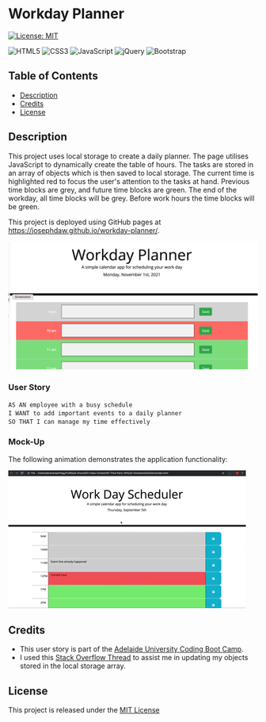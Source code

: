 # Workday Planner

[![License: MIT](https://img.shields.io/badge/License-MIT-yellow.svg)](https://opensource.org/licenses/MIT)

![HTML5](https://img.shields.io/badge/html5-%23E34F26.svg?logo=html5&logoColor=white)
![CSS3](https://img.shields.io/badge/css3-%231572B6.svg?&logo=css3&logoColor=white)
![JavaScript](https://img.shields.io/badge/javascript-%23323330.svg?&logo=javascript&logoColor=%23F7DF1E)
![jQuery](https://img.shields.io/badge/jquery-%230769AD.svg?&logo=jquery&logoColor=white)
![Bootstrap](https://img.shields.io/badge/bootstrap-%23563D7C.svg?&logo=bootstrap&logoColor=white)


## Table of Contents
- [Description](#description)
- [Credits](#credits)
- [License](#license)

## Description
This project uses local storage to create a daily planner. The page utilises JavaScript to dynamically create the table of hours. The tasks are stored in an array of objects which is then saved to local storage. The current time is highlighted red to focus the user's attention to the tasks at hand. Previous time blocks are grey, and future time blocks are green. The end of the workday, all time blocks will be grey. Before work hours the time blocks will be green.

This project is deployed using GitHub pages at https://josephdaw.github.io/workday-planner/. 

![Page mock up with saved events.](assets/img/workday-planner.png)

### User Story

```md
AS AN employee with a busy schedule
I WANT to add important events to a daily planner
SO THAT I can manage my time effectively
```

### Mock-Up
The following animation demonstrates the application functionality:

![A user clicks on slots on the color-coded calendar and edits the events.](./assets/img/05-third-party-apis-homework-demo.gif)


## Credits
- This user story is part of the [Adelaide University Coding Boot Camp](https://bootcamps.adelaide.edu.au).
- I used this [Stack Overflow Thread](https://stackoverflow.com/questions/49850253/update-value-of-one-object-in-array) to assist me in updating my objects stored in the local storage array.

## License
This project is released under the [MIT License](LICENSE)